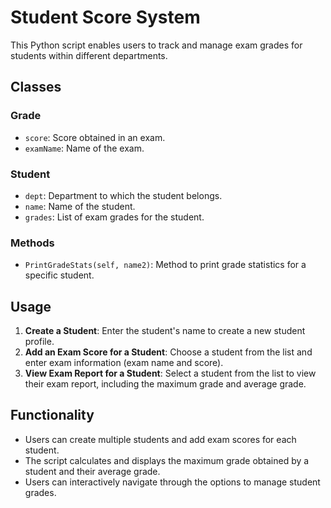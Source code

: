 # Student Score System

This Python script enables users to track and manage exam grades for students within different departments.

## Classes

### Grade
- `score`: Score obtained in an exam.
- `examName`: Name of the exam.

### Student
- `dept`: Department to which the student belongs.
- `name`: Name of the student.
- `grades`: List of exam grades for the student.

### Methods
- `PrintGradeStats(self, name2)`: Method to print grade statistics for a specific student.

## Usage

1. **Create a Student**: Enter the student's name to create a new student profile.
2. **Add an Exam Score for a Student**: Choose a student from the list and enter exam information (exam name and score).
3. **View Exam Report for a Student**: Select a student from the list to view their exam report, including the maximum grade and average grade.

## Functionality

- Users can create multiple students and add exam scores for each student.
- The script calculates and displays the maximum grade obtained by a student and their average grade.
- Users can interactively navigate through the options to manage student grades.
